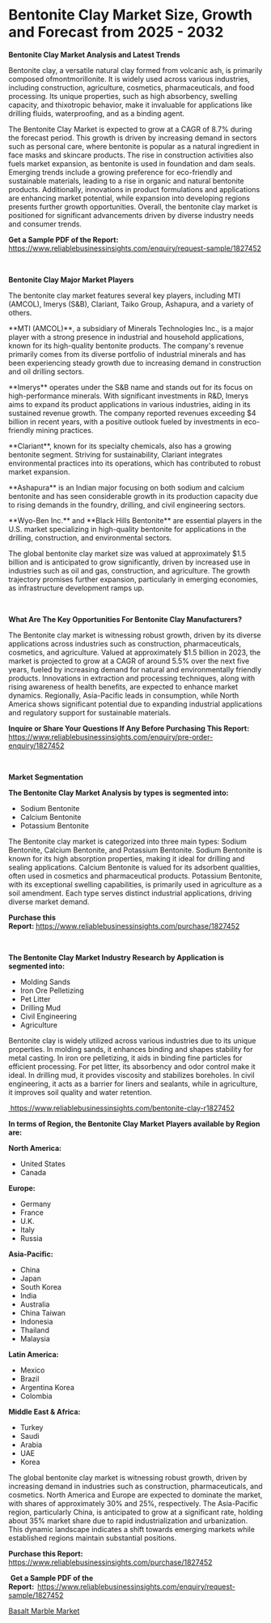 <p><h1>Bentonite Clay Market Size, Growth and Forecast from 2025 - 2032</h1></p><p><strong>Bentonite Clay Market Analysis and Latest Trends</strong></p>
<p><p>Bentonite clay, a versatile natural clay formed from volcanic ash, is primarily composed ofmontmorillonite. It is widely used across various industries, including construction, agriculture, cosmetics, pharmaceuticals, and food processing. Its unique properties, such as high absorbency, swelling capacity, and thixotropic behavior, make it invaluable for applications like drilling fluids, waterproofing, and as a binding agent.</p><p>The Bentonite Clay Market is expected to grow at a CAGR of 8.7% during the forecast period. This growth is driven by increasing demand in sectors such as personal care, where bentonite is popular as a natural ingredient in face masks and skincare products. The rise in construction activities also fuels market expansion, as bentonite is used in foundation and dam seals. Emerging trends include a growing preference for eco-friendly and sustainable materials, leading to a rise in organic and natural bentonite products. Additionally, innovations in product formulations and applications are enhancing market potential, while expansion into developing regions presents further growth opportunities. Overall, the bentonite clay market is positioned for significant advancements driven by diverse industry needs and consumer trends.</p></p>
<p><strong>Get a Sample PDF of the Report:&nbsp;</strong> <a href="https://www.reliablebusinessinsights.com/enquiry/request-sample/1827452?utm_campaign=3298&utm_medium=2&utm_source=Github&utm_content=ia&utm_term=02042025&utm_id=bentonite-clay">https://www.reliablebusinessinsights.com/enquiry/request-sample/1827452</a></p>
<p>&nbsp;</p>
<p><strong>Bentonite Clay Major Market Players</strong></p>
<p><p>The bentonite clay market features several key players, including MTI (AMCOL), Imerys (S&B), Clariant, Taiko Group, Ashapura, and a variety of others. </p><p>**MTI (AMCOL)**, a subsidiary of Minerals Technologies Inc., is a major player with a strong presence in industrial and household applications, known for its high-quality bentonite products. The company's revenue primarily comes from its diverse portfolio of industrial minerals and has been experiencing steady growth due to increasing demand in construction and oil drilling sectors.</p><p>**Imerys** operates under the S&B name and stands out for its focus on high-performance minerals. With significant investments in R&D, Imerys aims to expand its product applications in various industries, aiding in its sustained revenue growth. The company reported revenues exceeding $4 billion in recent years, with a positive outlook fueled by investments in eco-friendly mining practices.</p><p>**Clariant**, known for its specialty chemicals, also has a growing bentonite segment. Striving for sustainability, Clariant integrates environmental practices into its operations, which has contributed to robust market expansion. </p><p>**Ashapura** is an Indian major focusing on both sodium and calcium bentonite and has seen considerable growth in its production capacity due to rising demands in the foundry, drilling, and civil engineering sectors.</p><p>**Wyo-Ben Inc.** and **Black Hills Bentonite** are essential players in the U.S. market specializing in high-quality bentonite for applications in the drilling, construction, and environmental sectors.</p><p>The global bentonite clay market size was valued at approximately $1.5 billion and is anticipated to grow significantly, driven by increased use in industries such as oil and gas, construction, and agriculture. The growth trajectory promises further expansion, particularly in emerging economies, as infrastructure development ramps up.</p></p>
<p>&nbsp;</p>
<p><strong>What Are The Key Opportunities For Bentonite Clay Manufacturers?</strong></p>
<p><p>The Bentonite clay market is witnessing robust growth, driven by its diverse applications across industries such as construction, pharmaceuticals, cosmetics, and agriculture. Valued at approximately $1.5 billion in 2023, the market is projected to grow at a CAGR of around 5.5% over the next five years, fueled by increasing demand for natural and environmentally friendly products. Innovations in extraction and processing techniques, along with rising awareness of health benefits, are expected to enhance market dynamics. Regionally, Asia-Pacific leads in consumption, while North America shows significant potential due to expanding industrial applications and regulatory support for sustainable materials.</p></p>
<p><strong>Inquire or Share Your Questions If Any Before Purchasing This Report:</strong> <a href="https://www.reliablebusinessinsights.com/enquiry/pre-order-enquiry/1827452?utm_campaign=3298&utm_medium=2&utm_source=Github&utm_content=ia&utm_term=02042025&utm_id=bentonite-clay">https://www.reliablebusinessinsights.com/enquiry/pre-order-enquiry/1827452</a></p>
<p>&nbsp;</p>
<p><strong>Market Segmentation</strong></p>
<p><strong>The Bentonite Clay Market Analysis by types is segmented into:</strong></p>
<p><ul><li>Sodium Bentonite</li><li>Calcium Bentonite</li><li>Potassium Bentonite</li></ul></p>
<p><p>The Bentonite clay market is categorized into three main types: Sodium Bentonite, Calcium Bentonite, and Potassium Bentonite. Sodium Bentonite is known for its high absorption properties, making it ideal for drilling and sealing applications. Calcium Bentonite is valued for its adsorbent qualities, often used in cosmetics and pharmaceutical products. Potassium Bentonite, with its exceptional swelling capabilities, is primarily used in agriculture as a soil amendment. Each type serves distinct industrial applications, driving diverse market demand.</p></p>
<p><strong>Purchase this Report:&nbsp;</strong><a href="https://www.reliablebusinessinsights.com/purchase/1827452?utm_campaign=3298&utm_medium=2&utm_source=Github&utm_content=ia&utm_term=02042025&utm_id=bentonite-clay">https://www.reliablebusinessinsights.com/purchase/1827452</a></p>
<p>&nbsp;</p>
<p><strong>The Bentonite Clay Market Industry Research by Application is segmented into:</strong></p>
<p><ul><li>Molding Sands</li><li>Iron Ore Pelletizing</li><li>Pet Litter</li><li>Drilling Mud</li><li>Civil Engineering</li><li>Agriculture</li></ul></p>
<p><p>Bentonite clay is widely utilized across various industries due to its unique properties. In molding sands, it enhances binding and shapes stability for metal casting. In iron ore pelletizing, it aids in binding fine particles for efficient processing. For pet litter, its absorbency and odor control make it ideal. In drilling mud, it provides viscosity and stabilizes boreholes. In civil engineering, it acts as a barrier for liners and sealants, while in agriculture, it improves soil quality and water retention.</p></p>
<p><a href="https://www.reliablebusinessinsights.com/bentonite-clay-r1827452?utm_campaign=3298&utm_medium=2&utm_source=Github&utm_content=ia&utm_term=02042025&utm_id=bentonite-clay">&nbsp;https://www.reliablebusinessinsights.com/bentonite-clay-r1827452</a></p>
<p><strong>In terms of Region, the Bentonite Clay Market Players available by Region are:</strong></p>
<p>
    <p> <strong> North America: </strong>
        <ul>
            <li>United States</li>
            <li>Canada</li>
        </ul>
        </p> 
    <p> <strong> Europe: </strong>
        <ul>
            <li>Germany</li>
            <li>France</li>
            <li>U.K.</li>
            <li>Italy</li>
            <li>Russia</li>
        </ul>
        </p> 
    <p> <strong> Asia-Pacific: </strong>
        <ul>
            <li>China</li>
            <li>Japan</li>
            <li>South Korea</li>
            <li>India</li>
            <li>Australia</li>
            <li>China Taiwan</li>
            <li>Indonesia</li>
            <li>Thailand</li>
            <li>Malaysia</li>
        </ul>
        </p> 
    <p> <strong> Latin America: </strong>
        <ul>
            <li>Mexico</li>
            <li>Brazil</li>
            <li>Argentina Korea</li>
            <li>Colombia</li>
        </ul>
        </p> 
    <p> <strong> Middle East & Africa: </strong>
        <ul>
            <li>Turkey</li>
            <li>Saudi</li>
            <li>Arabia</li>
            <li>UAE</li>
            <li>Korea</li>
        </ul>
    </p>
    </p>
<p><p>The global bentonite clay market is witnessing robust growth, driven by increasing demand in industries such as construction, pharmaceuticals, and cosmetics. North America and Europe are expected to dominate the market, with shares of approximately 30% and 25%, respectively. The Asia-Pacific region, particularly China, is anticipated to grow at a significant rate, holding about 35% market share due to rapid industrialization and urbanization. This dynamic landscape indicates a shift towards emerging markets while established regions maintain substantial positions.</p></p>
<p><strong>Purchase this Report: </strong><a href="https://www.reliablebusinessinsights.com/purchase/1827452?utm_campaign=3298&utm_medium=2&utm_source=Github&utm_content=ia&utm_term=02042025&utm_id=bentonite-clay">https://www.reliablebusinessinsights.com/purchase/1827452</a></p>
<p>&nbsp;<strong>Get a Sample PDF of the Report:&nbsp;&nbsp;</strong><a href="https://www.reliablebusinessinsights.com/enquiry/request-sample/1827452?utm_campaign=3298&utm_medium=2&utm_source=Github&utm_content=ia&utm_term=02042025&utm_id=bentonite-clay">https://www.reliablebusinessinsights.com/enquiry/request-sample/1827452</a></p>
<p><strong></strong></p>
<p><p><a href="https://github.com/nacrehuipie/Market-Research-Report-List-1/blob/main/basalt-marble-market.md?utm_campaign=3298&utm_medium=2&utm_source=Github&utm_content=ia&utm_term=02042025&utm_id=bentonite-clay">Basalt Marble Market</a></p></p>